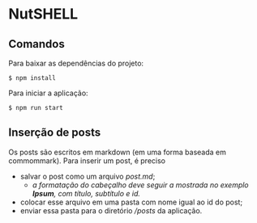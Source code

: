 # NutSHELL

## Comandos

Para baixar as dependências do projeto:

    $ npm install
  
Para iniciar a aplicação:

    $ npm run start

## Inserção de posts

Os posts são escritos em markdown (em uma forma
baseada em commommark). Para inserir um post, é preciso
- salvar o post como um arquivo *post.md*;
    - *a formatação do cabeçalho deve seguir a
    mostrada no exemplo **Ipsum**, com título,
    subtítulo e id.*
- colocar esse arquivo em uma pasta com nome
igual ao id do post;
- enviar essa pasta para o diretório */posts*
da aplicação.
